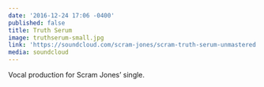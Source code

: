 ```yaml
---
date: '2016-12-24 17:06 -0400'
published: false
title: Truth Serum
image: truthserum-small.jpg
link: 'https://soundcloud.com/scram-jones/scram-truth-serum-unmastered'
media: soundcloud
---
```

Vocal production for Scram Jones’ single.
